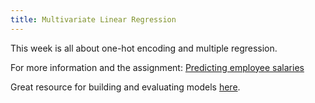 ```yaml
---
title: Multivariate Linear Regression
---
```


This week is all about one-hot encoding and multiple regression.

For more information and the assignment: [Predicting employee salaries](https://www.github.com/Umuzi-org/salary/blob/master/assignment3.md)

Great resource for building and evaluating models [here](https://www.ritchieng.com/machine-learning-evaluate-linear-regression-model/).
